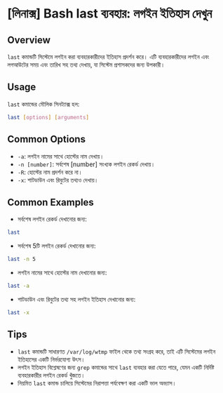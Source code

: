 # [লিনাক্স] Bash last ব্যবহার: লগইন ইতিহাস দেখুন

## Overview
`last` কমান্ডটি সিস্টেমে লগইন করা ব্যবহারকারীদের ইতিহাস প্রদর্শন করে। এটি ব্যবহারকারীদের লগইন এবং লগআউটের সময় এবং তারিখ সহ তথ্য দেখায়, যা সিস্টেম প্রশাসকদের জন্য উপকারী।

## Usage
`last` কমান্ডের মৌলিক সিনট্যাক্স হল:

```bash
last [options] [arguments]
```

## Common Options
- `-a`: লগইন নামের সাথে হোস্টের নাম দেখায়।
- `-n [number]`: সর্বশেষ [number] সংখ্যক লগইন রেকর্ড দেখায়।
- `-R`: হোস্টের নাম প্রদর্শন করে না।
- `-x`: শাটডাউন এবং রিবুটের তথ্যও দেখায়।

## Common Examples
- সর্বশেষ লগইন রেকর্ড দেখানোর জন্য:

```bash
last
```

- সর্বশেষ 5টি লগইন রেকর্ড দেখানোর জন্য:

```bash
last -n 5
```

- লগইন নামের সাথে হোস্টের নাম দেখানোর জন্য:

```bash
last -a
```

- শাটডাউন এবং রিবুটের তথ্য সহ লগইন ইতিহাস দেখানোর জন্য:

```bash
last -x
```

## Tips
- `last` কমান্ডটি সাধারণত `/var/log/wtmp` ফাইল থেকে তথ্য সংগ্রহ করে, তাই এটি সিস্টেমের লগইন ইতিহাসের একটি নির্ভরযোগ্য উৎস।
- লগইন ইতিহাস বিশ্লেষণের জন্য `grep` কমান্ডের সাথে `last` ব্যবহার করা যেতে পারে, যেমন একটি নির্দিষ্ট ব্যবহারকারীর লগইন রেকর্ড খুঁজতে। 
- নিয়মিত `last` কমান্ড চালিয়ে সিস্টেমের নিরাপত্তা পর্যবেক্ষণ করা একটি ভাল অভ্যাস।